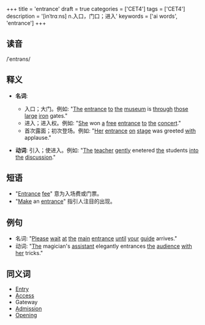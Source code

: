 +++
title = 'entrance'
draft = true
categories = ['CET4']
tags = ['CET4']
description = '[inˈtrɑːns] n.入口，门口；进入'
keywords = ['ai words', 'entrance']
+++

## 读音
/ˈentrəns/

## 释义
- **名词**: 
    - 入口；大门。例如: "[The](/post/the/) [entrance](/post/entrance/) [to](/post/to/) [the](/post/the/) [museum](/post/museum/) is [through](/post/through/) [those](/post/those/) [large](/post/large/) [iron](/post/iron/) gates."
    - 进入；进入权。例如: "[She](/post/she/) won [a](/post/a/) [free](/post/free/) [entrance](/post/entrance/) [to](/post/to/) [the](/post/the/) [concert](/post/concert/)."
    - 首次露面；初次登场。例如: "[Her](/post/her/) [entrance](/post/entrance/) [on](/post/on/) [stage](/post/stage/) was greeted [with](/post/with/) applause."

- **动词**: 
    引入；使进入。例如: "[The](/post/the/) [teacher](/post/teacher/) [gently](/post/gently/) enetered [the](/post/the/) students [into](/post/into/) [the](/post/the/) [discussion](/post/discussion/)."

## 短语
- "[Entrance](/post/entrance/) [fee](/post/fee/)" 意为入场费或门票。
- "[Make](/post/make/) an [entrance](/post/entrance/)" 指引人注目的出现。

## 例句
- 名词: "[Please](/post/please/) [wait](/post/wait/) [at](/post/at/) [the](/post/the/) [main](/post/main/) [entrance](/post/entrance/) [until](/post/until/) [your](/post/your/) [guide](/post/guide/) arrives."
- 动词: "[The](/post/the/) magician's [assistant](/post/assistant/) elegantly entrances [the](/post/the/) [audience](/post/audience/) [with](/post/with/) [her](/post/her/) tricks."

## 同义词
- [Entry](/post/entry/)
- [Access](/post/access/)
- Gateway
- [Admission](/post/admission/)
- [Opening](/post/opening/)
